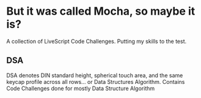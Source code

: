 # But it was called Mocha, so maybe it is?

A collection of LiveScript Code Challenges.
Putting my skills to the test.

## DSA 

DSA denotes DIN standard height, spherical touch area, and the same keycap profile across all rows... or Data Structures Algorithm.
Contains Code Challenges done for mostly Data Structure Algorithm